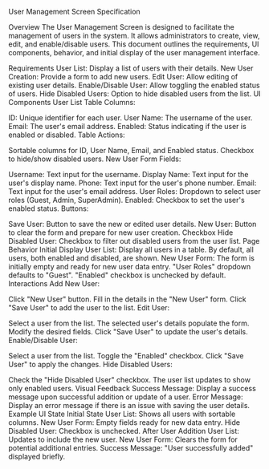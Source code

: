 User Management Screen Specification

Overview
The User Management Screen is designed to facilitate the management of users in the system. It allows administrators to create, view, edit, and enable/disable users. This document outlines the requirements, UI components, behavior, and initial display of the user management interface.

Requirements
User List: Display a list of users with their details.
New User Creation: Provide a form to add new users.
Edit User: Allow editing of existing user details.
Enable/Disable User: Allow toggling the enabled status of users.
Hide Disabled Users: Option to hide disabled users from the list.
UI Components
User List
Table Columns:

ID: Unique identifier for each user.
User Name: The username of the user.
Email: The user's email address.
Enabled: Status indicating if the user is enabled or disabled.
Table Actions:

Sortable columns for ID, User Name, Email, and Enabled status.
Checkbox to hide/show disabled users.
New User Form
Fields:

Username: Text input for the username.
Display Name: Text input for the user's display name.
Phone: Text input for the user's phone number.
Email: Text input for the user's email address.
User Roles: Dropdown to select user roles (Guest, Admin, SuperAdmin).
Enabled: Checkbox to set the user's enabled status.
Buttons:

Save User: Button to save the new or edited user details.
New User: Button to clear the form and prepare for new user creation.
Checkbox
Hide Disabled User: Checkbox to filter out disabled users from the user list.
Page Behavior
Initial Display
User List:
Display all users in a table.
By default, all users, both enabled and disabled, are shown.
New User Form:
The form is initially empty and ready for new user data entry.
"User Roles" dropdown defaults to "Guest".
"Enabled" checkbox is unchecked by default.
Interactions
Add New User:

Click "New User" button.
Fill in the details in the "New User" form.
Click "Save User" to add the user to the list.
Edit User:

Select a user from the list.
The selected user's details populate the form.
Modify the desired fields.
Click "Save User" to update the user's details.
Enable/Disable User:

Select a user from the list.
Toggle the "Enabled" checkbox.
Click "Save User" to apply the changes.
Hide Disabled Users:

Check the "Hide Disabled User" checkbox.
The user list updates to show only enabled users.
Visual Feedback
Success Message: Display a success message upon successful addition or update of a user.
Error Message: Display an error message if there is an issue with saving the user details.
Example UI State
Initial State
User List: Shows all users with sortable columns.
New User Form: Empty fields ready for new data entry.
Hide Disabled User: Checkbox is unchecked.
After User Addition
User List: Updates to include the new user.
New User Form: Clears the form for potential additional entries.
Success Message: "User successfully added" displayed briefly.
